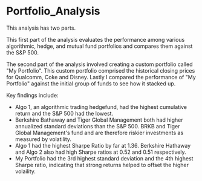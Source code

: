 # Portfolio_Analysis

This analysis has two parts. 

This first part of the analysis evaluates the performance among various algorithmic, hedge, and mutual fund portfolios and compares them against the S&P 500. 

The second part of the analysis involved creating a custom portfolio called "My Portfolio". This custom portfolio comprised the historical closing prices for Qualcomm, Coke and Disney. Lastly I compared the performance of "My Portfolio" against the initial group of funds to see how it stacked up. 

Key findings include:
- Algo 1, an algorithmic trading hedgefund, had the highest cumulative return and the S&P 500 had the lowest. 
- Berkshire Bathaway and Tiger Global Management both had higher annualized standard deviations than the S&P 500. BRKB and Tiger Global Management's fund and are therefore riskier investments as measured by volatility. 
- Algo 1 had the highest Sharpe Ratio by far at 1.36. Berkshire Hathaway and Algo 2 also had high Sharpe ratios at 0.52 and 0.51 respectively.
- My Portfolio had the 3rd highest standard deviation and the 4th highest Sharpe ratio, indicating that strong returns helped to offset the higher volaility. 
